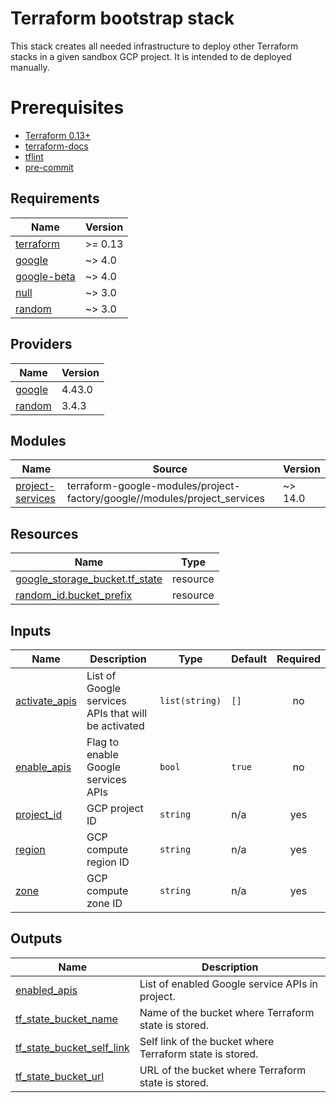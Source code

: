 # Terraform bootstrap stack
This stack creates all needed infrastructure to deploy other Terraform stacks in a given sandbox GCP project.
It is intended to de deployed manually.

# Prerequisites
* [Terraform 0.13+](https://developer.hashicorp.com/terraform/downloads)
* [terraform-docs](https://github.com/terraform-docs/terraform-docs/releases/)
* [tflint](https://github.com/terraform-linters/tflint)
* [pre-commit](https://pre-commit.com/)

<!-- BEGINNING OF PRE-COMMIT-TERRAFORM DOCS HOOK -->
## Requirements

| Name | Version |
|------|---------|
| <a name="requirement_terraform"></a> [terraform](#requirement\_terraform) | >= 0.13 |
| <a name="requirement_google"></a> [google](#requirement\_google) | ~> 4.0 |
| <a name="requirement_google-beta"></a> [google-beta](#requirement\_google-beta) | ~> 4.0 |
| <a name="requirement_null"></a> [null](#requirement\_null) | ~> 3.0 |
| <a name="requirement_random"></a> [random](#requirement\_random) | ~> 3.0 |

## Providers

| Name | Version |
|------|---------|
| <a name="provider_google"></a> [google](#provider\_google) | 4.43.0 |
| <a name="provider_random"></a> [random](#provider\_random) | 3.4.3 |

## Modules

| Name | Source | Version |
|------|--------|---------|
| <a name="module_project-services"></a> [project-services](#module\_project-services) | terraform-google-modules/project-factory/google//modules/project_services | ~> 14.0 |

## Resources

| Name | Type |
|------|------|
| [google_storage_bucket.tf_state](https://registry.terraform.io/providers/hashicorp/google/latest/docs/resources/storage_bucket) | resource |
| [random_id.bucket_prefix](https://registry.terraform.io/providers/hashicorp/random/latest/docs/resources/id) | resource |

## Inputs

| Name | Description | Type | Default | Required |
|------|-------------|------|---------|:--------:|
| <a name="input_activate_apis"></a> [activate\_apis](#input\_activate\_apis) | List of Google services APIs that will be activated | `list(string)` | `[]` | no |
| <a name="input_enable_apis"></a> [enable\_apis](#input\_enable\_apis) | Flag to enable Google services APIs | `bool` | `true` | no |
| <a name="input_project_id"></a> [project\_id](#input\_project\_id) | GCP project ID | `string` | n/a | yes |
| <a name="input_region"></a> [region](#input\_region) | GCP compute region ID | `string` | n/a | yes |
| <a name="input_zone"></a> [zone](#input\_zone) | GCP compute zone ID | `string` | n/a | yes |

## Outputs

| Name | Description |
|------|-------------|
| <a name="output_enabled_apis"></a> [enabled\_apis](#output\_enabled\_apis) | List of enabled Google service APIs in project. |
| <a name="output_tf_state_bucket_name"></a> [tf\_state\_bucket\_name](#output\_tf\_state\_bucket\_name) | Name of the bucket where Terraform state is stored. |
| <a name="output_tf_state_bucket_self_link"></a> [tf\_state\_bucket\_self\_link](#output\_tf\_state\_bucket\_self\_link) | Self link of the bucket where Terraform state is stored. |
| <a name="output_tf_state_bucket_url"></a> [tf\_state\_bucket\_url](#output\_tf\_state\_bucket\_url) | URL of the bucket where Terraform state is stored. |
<!-- END OF PRE-COMMIT-TERRAFORM DOCS HOOK -->

